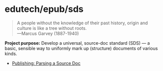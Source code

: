 # edutech/epub/sds

> A people without the knowledge of their past history, origin and culture is like a tree without roots.  
> —Marcus Garvey (1887-1940)

__Project purpose:__ Develop a universal, source-doc standard (SDS) — a basic, sensible way to uniformly mark up (structure) documents of various kinds.

- [Publishing: Parsing a Source Doc](https://jahoward11.github.com/edutech/epub/sds/hjas18_pub-sds.html)
